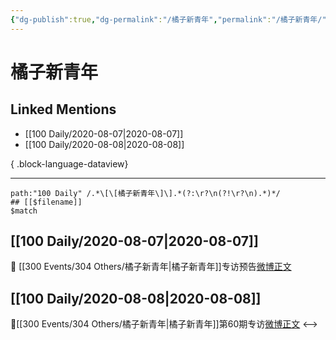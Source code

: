 ```yaml
---
{"dg-publish":true,"dg-permalink":"/橘子新青年","permalink":"/橘子新青年/","created":"2023-04-07T11:13:58.000+08:00","updated":"2023-04-10T17:09:41.000+08:00"}
---
```


# 橘子新青年

## Linked Mentions
- [[100 Daily/2020-08-07\|2020-08-07]]
- [[100 Daily/2020-08-08\|2020-08-08]]

{ .block-language-dataview}

---

```expander
path:"100 Daily" /.*\[\[橘子新青年\]\].*(?:\r?\n(?!\r?\n).*)*/
## [[$filename]]
$match
```
## [[100 Daily/2020-08-07\|2020-08-07]]
🌟 [[300 Events/304 Others/橘子新青年\|橘子新青年]]专访预告[微博正文](https://m.weibo.cn/6466290670/4535430706637507)

## [[100 Daily/2020-08-08\|2020-08-08]]
💫[[300 Events/304 Others/橘子新青年\|橘子新青年]]第60期专访[微博正文](https://m.weibo.cn/6466290670/4535745623362486)
<-->